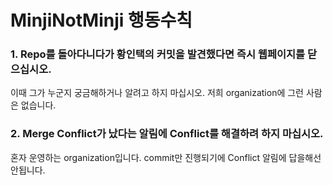 # MinjiNotMinji 행동수칙

### 1. Repo를 돌아다니다가 황인택의 커밋을 발견했다면 즉시 웹페이지를 닫으십시오.

이때 그가 누군지 궁금해하거나 알려고 하지 마십시오. 저희 organization에 그런 사람은 없습니다.

### 2. Merge Conflict가 났다는 알림에 Conflict를 해결하려 하지 마십시오.

혼자 운영하는 organization입니다. commit만 진행되기에 Conflict 알림에 답을해선 안됩니다.
